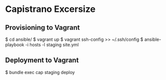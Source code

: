 # Capistrano Excersize

## Provisioning to Vagrant

$ cd ansible/
$ vagrant up
$ vagrant ssh-config >> ~/.ssh/config
$ ansible-playbook -i hosts -l staging site.yml

## Deployment to Vagrant

$ bundle exec cap staging deploy
